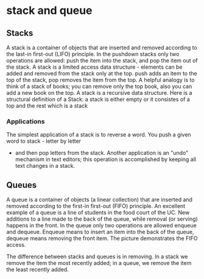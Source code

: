 # stack and queue

## Stacks
A stack is a container of objects that are inserted and removed according to the last-in first-out (LIFO) 
principle. In the pushdown stacks only two operations are allowed: push the item into the stack, and pop 
the item out of the stack. A stack is a limited access data structure - elements can be added and removed 
from the stack only at the top. push adds an item to the top of the stack, pop removes the item from the top. 
A helpful analogy is to think of a stack of books; you can remove only the top book, also you can add a new book 
on the top. A stack is a recursive data structure. Here is a structural definition of a Stack:
a stack is either empty or
it consistes of a top and the rest which is a stack

### Applications
The simplest application of a stack is to reverse a word. You push a given word to stack - letter by letter 
- and then pop letters from the stack.
Another application is an "undo" mechanism in text editors; this operation is accomplished by keeping all 
text changes in a stack.

## Queues
A queue is a container of objects (a linear collection) that are inserted and removed according to the first-in 
first-out (FIFO) principle. An excellent example of a queue is a line of students in the food court of the UC. 
New additions to a line made to the back of the queue, while removal (or serving) happens in the front. 
In the queue only two operations are allowed enqueue and dequeue. Enqueue means to insert an item into the back 
of the queue, dequeue means removing the front item. The picture demonstrates the FIFO access.

The difference between stacks and queues is in removing. In a stack we remove the item the most recently 
added; in a queue, we remove the item the least recently added.